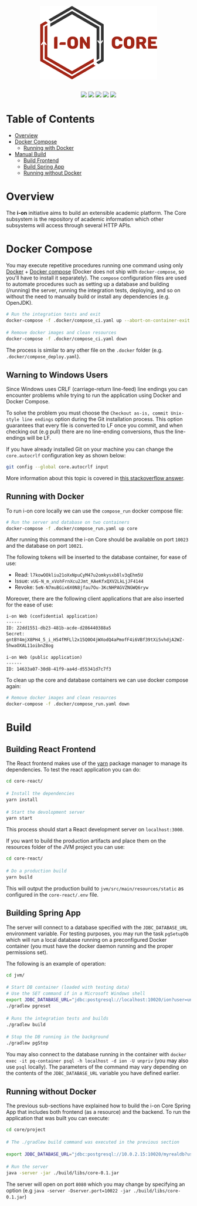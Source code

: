<div align="center" style="margin-bottom: 30px;">
    <div style="margin-bottom: 30px">
        <img src="./resources/graphics/core-logo.svg" height="200px" alt="i-on core logo" />
    </div>
    <div>
        <img src="https://img.shields.io/github/license/i-on-project/core" />
        <img src="https://img.shields.io/github/contributors/i-on-project/core" />
        <img src="https://img.shields.io/github/stars/i-on-project/core" />
        <img src="https://img.shields.io/github/issues/i-on-project/core" />
        <img src="https://img.shields.io/github/issues-pr/i-on-project/core" />
    </div>
</div>

Table of Contents
=================

- [Overview](#overview)
- [Docker Compose](#docker-compose)
    - [Running with Docker](#running-with-docker)
- [Manual Build](#build)
    - [Build Frontend](#building-react-frontend)
    - [Build Spring App](#building-spring-app)
    - [Running without Docker](#running-without-docker)

Overview
========

The **i-on** initiative aims to build an extensible academic platform.
The Core subsystem is the repository of academic information which other subsystems will access through several HTTP APIs.

Docker Compose
==============

You may execute repetitive procedures running one command using only [Docker](https://docs.docker.com/) + [Docker compose](https://docs.docker.com/compose/) (Docker does not ship with `docker-compose`, so you'll have to install it separately).
The `compose` configuration files are used to automate procedures such as setting up a database and building (/running) the server, running the integration tests, deploying, and so on without the need to manually build or install any dependencies (e.g. OpenJDK).

```sh
# Run the integration tests and exit
docker-compose -f .docker/compose_ci.yaml up --abort-on-container-exit core
 
# Remove docker images and clean resources
docker-compose -f .docker/compose_ci.yaml down
```

The process is similar to any other file on the `.docker` folder (e.g. `.docker/compose_deploy.yaml`).

## Warning to Windows Users

Since Windows uses CRLF (carriage-return line-feed) line endings you can encounter problems while trying to run the application using Docker and Docker Compose. 

To solve the problem you must choose the `Checkout as-is, commit Unix-style line endings` option during the Git installation process. This option guarantees that every file is converted to LF once you commit, and when checking out (e.g pull) there are no line-ending conversions, thus the line-endings will be LF.

If you have already installed Git on your machine you can change the `core.autocrlf` configuration key as shown below:

```sh
git config --global core.autocrlf input
```

More information about this topic is covered in [this stackoverflow answer](https://stackoverflow.com/a/20653073).

## Running with Docker

To run i-on core locally we can use the `compose_run` docker compose file:

```sh
# Run the server and database on two containers
docker-compose -f .docker/compose_run.yaml up core
```

After running this command the i-on Core should be available on port `10023` and the database on port `10021`.

The following tokens will be inserted to the database container, for ease of use:
- Read: `l7kowOOkliu21oXxNpuCyM47u2omkysxb8lv3qEhm5U`
- Issue: `vUG-N_m_xVohFrnXcu2Jmt_KAeKfxQXV2LkLjJF4144`
- Revoke: `5eN-N7muBGix6X0N8jfau7Ou-3KcNHPAGVZNGWQ6ryw`

Moreover, there are the following client applications that are also inserted for the ease of use:

```
i-on Web (confidential application)
------
ID: 22dd1551-db23-481b-acde-d286440388a5
Secret: gntBY4mjX8PH4_5_i_H54fMFLl2x15Q0O4jWXodQ4aPmofF4i6VBf39tXi5vhdjA2WZ-5hwaOXAL11oibnZ8og

i-on Web (public application)
------
ID: 14633a07-30d8-41f9-aa4d-d55341d7c7f3
```

To clean up the core and database containers we can use docker compose again:

```sh
# Remove docker images and clean resources
docker-compose -f .docker/compose_run.yaml down
```

Build
=====

## Building React Frontend

The React frontend makes use of the [yarn](https://yarnpkg.com/) package manager to manage its dependencies. To test the react application you can do:

```sh
cd core-react/

# Install the dependencies
yarn install

# Start the devolopment server
yarn start
```

This process should start a React development server on `localhost:3000`.

If you want to build the production artifacts and place them on the resources folder of the JVM project you can use:

```sh
cd core-react/

# Do a production build
yarn build
```

This will output the production build to `jvm/src/main/resources/static` as configured in the `core-react/.env` file.

## Building Spring App

The server will connect to a database specified with the `JDBC_DATABASE_URL` environment variable.
For testing purposes, you may run the task `pgSetupDb` which will run a local database running on a preconfigured Docker container (you must have the docker daemon running and the proper permissions set).

The following is an example of operation:
```sh
cd jvm/

# Start DB container (loaded with testing data)
# Use the SET command if in a Microsoft Windows shell
export JDBC_DATABASE_URL="jdbc:postgresql://localhost:10020/ion?user=unpriv&password=changeit"
./gradlew pgreset

# Runs the integration tests and builds
./gradlew build

# Stop the DB running in the background
./gradlew pgStop
```

You may also connect to the database running in the container with `docker exec -it pq-container psql -h localhost -d ion -U unpriv` (you may also use `psql` locally).
The parameters of the command may vary depending on the contents of the `JDBC_DATABASE_URL` variable you have defined earlier.

## Running without Docker

The previous sub-sections have explained how to build the i-on Core Spring App that includes both frontend (as a resource) and the backend. To run the application that was built you can execute:
```sh
cd core/project

# The ./gradlew build command was executed in the previous section

export JDBC_DATABASE_URL="jdbc:postgresql://10.0.2.15:10020/myrealdb?user=unpriv&password=realdbsafepw"

# Run the server
java -server -jar ./build/libs/core-0.1.jar
```

The server will open on port `8080` which you may change by specifying an option (e.g `java -server -Dserver.port=10022 -jar ./build/libs/core-0.1.jar`)
